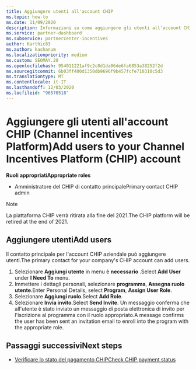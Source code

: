 ```yaml
---
title: Aggiungere utenti all'account CHIP
ms.topic: how-to
ms.date: 11/09/2020
description: Informazioni su come aggiungere gli utenti all'account CHIP (Channel incentives Plaform). Si noti che la piattaforma CHIP verrà ritirata alla fine del 2021.
ms.service: partner-dashboard
ms.subservice: partnercenter-incentives
author: Karthic83
ms.author: kashanum
ms.localizationpriority: medium
ms.custom: SEOMAY.20
ms.openlocfilehash: 954011221af9c2c8d1da06de6fa6853a38252f2d
ms.sourcegitcommit: 6b03ff400d1350db9696f9b457fcfe710310c5d3
ms.translationtype: MT
ms.contentlocale: it-IT
ms.lasthandoff: 12/03/2020
ms.locfileid: "96570518"
---
```

# <a name="add-users-to-your-channel-incentives-platform-chip-account"></a><span data-ttu-id="53c43-104">Aggiungere gli utenti all'account CHIP (Channel incentives Platform)</span><span class="sxs-lookup"><span data-stu-id="53c43-104">Add users to your Channel Incentives Platform (CHIP) account</span></span>

<span data-ttu-id="53c43-105">**Ruoli appropriati**</span><span class="sxs-lookup"><span data-stu-id="53c43-105">**Appropriate roles**</span></span>

- <span data-ttu-id="53c43-106">Amministratore del CHIP di contatto principale</span><span class="sxs-lookup"><span data-stu-id="53c43-106">Primary contact CHIP admin</span></span>
 
>[!NOTE]
><span data-ttu-id="53c43-107">La piattaforma CHIP verrà ritirata alla fine del 2021.</span><span class="sxs-lookup"><span data-stu-id="53c43-107">The CHIP platform will be retired at the end of 2021.</span></span>

## <a name="add-users"></a><span data-ttu-id="53c43-108">Aggiungere utenti</span><span class="sxs-lookup"><span data-stu-id="53c43-108">Add users</span></span>

<span data-ttu-id="53c43-109">Il contatto principale per l'account CHIP aziendale può aggiungere utenti.</span><span class="sxs-lookup"><span data-stu-id="53c43-109">The primary contact for your company's CHIP account can add users.</span></span>

1. <span data-ttu-id="53c43-110">Selezionare **Aggiungi utente** in menu è **necessario** .</span><span class="sxs-lookup"><span data-stu-id="53c43-110">Select **Add User** under **I Need To** menu.</span></span>
2. <span data-ttu-id="53c43-111">Immettere i dettagli personali, selezionare **programma**, **Assegna ruolo utente**.</span><span class="sxs-lookup"><span data-stu-id="53c43-111">Enter Personal Details, select **Program**, **Assign User Role**.</span></span>
3. <span data-ttu-id="53c43-112">Selezionare **Aggiungi ruolo**.</span><span class="sxs-lookup"><span data-stu-id="53c43-112">Select **Add Role**.</span></span>
4. <span data-ttu-id="53c43-113">Selezionare **Invia invito**.</span><span class="sxs-lookup"><span data-stu-id="53c43-113">Select **Send Invite**.</span></span>
<span data-ttu-id="53c43-114">Un messaggio conferma che all'utente è stato inviato un messaggio di posta elettronica di invito per l'iscrizione al programma con il ruolo appropriato.</span><span class="sxs-lookup"><span data-stu-id="53c43-114">A message confirms the user has been sent an invitation email to enroll into the program with the appropriate role.</span></span>

## <a name="next-steps"></a><span data-ttu-id="53c43-115">Passaggi successivi</span><span class="sxs-lookup"><span data-stu-id="53c43-115">Next steps</span></span>

- [<span data-ttu-id="53c43-116">Verificare lo stato del pagamento CHIP</span><span class="sxs-lookup"><span data-stu-id="53c43-116">Check CHIP payment status</span></span>](chip-payment-status.md)